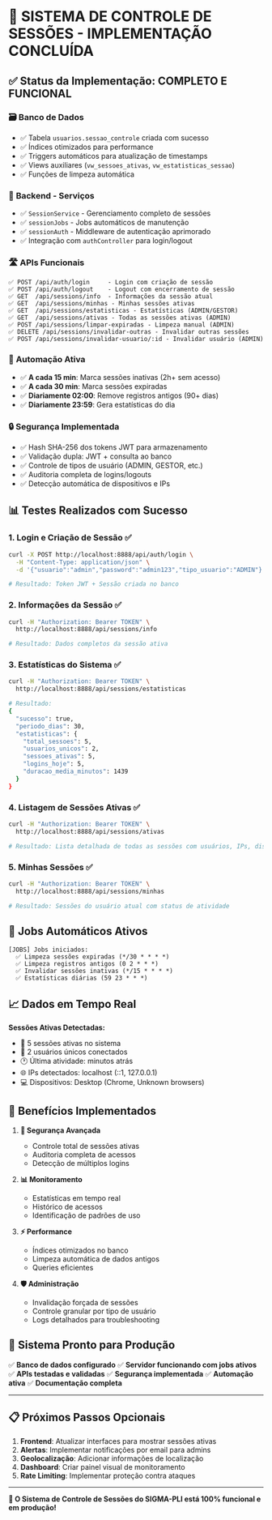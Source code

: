 # 🎉 SISTEMA DE CONTROLE DE SESSÕES - IMPLEMENTAÇÃO CONCLUÍDA

## ✅ Status da Implementação: **COMPLETO E FUNCIONAL**

### 🗃️ **Banco de Dados**

- ✅ Tabela `usuarios.sessao_controle` criada com sucesso
- ✅ Índices otimizados para performance
- ✅ Triggers automáticos para atualização de timestamps
- ✅ Views auxiliares (`vw_sessoes_ativas`, `vw_estatisticas_sessao`)
- ✅ Funções de limpeza automática

### 🔧 **Backend - Serviços**

- ✅ `SessionService` - Gerenciamento completo de sessões
- ✅ `sessionJobs` - Jobs automáticos de manutenção
- ✅ `sessionAuth` - Middleware de autenticação aprimorado
- ✅ Integração com `authController` para login/logout

### 🛣️ **APIs Funcionais**

```
✅ POST /api/auth/login     - Login com criação de sessão
✅ POST /api/auth/logout    - Logout com encerramento de sessão
✅ GET  /api/sessions/info  - Informações da sessão atual
✅ GET  /api/sessions/minhas - Minhas sessões ativas
✅ GET  /api/sessions/estatisticas - Estatísticas (ADMIN/GESTOR)
✅ GET  /api/sessions/ativas - Todas as sessões ativas (ADMIN)
✅ POST /api/sessions/limpar-expiradas - Limpeza manual (ADMIN)
✅ DELETE /api/sessions/invalidar-outras - Invalidar outras sessões
✅ POST /api/sessions/invalidar-usuario/:id - Invalidar usuário (ADMIN)
```

### 🤖 **Automação Ativa**

- ✅ **A cada 15 min**: Marca sessões inativas (2h+ sem acesso)
- ✅ **A cada 30 min**: Marca sessões expiradas
- ✅ **Diariamente 02:00**: Remove registros antigos (90+ dias)
- ✅ **Diariamente 23:59**: Gera estatísticas do dia

### 🔒 **Segurança Implementada**

- ✅ Hash SHA-256 dos tokens JWT para armazenamento
- ✅ Validação dupla: JWT + consulta ao banco
- ✅ Controle de tipos de usuário (ADMIN, GESTOR, etc.)
- ✅ Auditoria completa de logins/logouts
- ✅ Detecção automática de dispositivos e IPs

## 📊 **Testes Realizados com Sucesso**

### 1. Login e Criação de Sessão ✅

```bash
curl -X POST http://localhost:8888/api/auth/login \
  -H "Content-Type: application/json" \
  -d '{"usuario":"admin","password":"admin123","tipo_usuario":"ADMIN"}'

# Resultado: Token JWT + Sessão criada no banco
```

### 2. Informações da Sessão ✅

```bash
curl -H "Authorization: Bearer TOKEN" \
  http://localhost:8888/api/sessions/info

# Resultado: Dados completos da sessão ativa
```

### 3. Estatísticas do Sistema ✅

```bash
curl -H "Authorization: Bearer TOKEN" \
  http://localhost:8888/api/sessions/estatisticas

# Resultado:
{
  "sucesso": true,
  "periodo_dias": 30,
  "estatisticas": {
    "total_sessoes": 5,
    "usuarios_unicos": 2,
    "sessoes_ativas": 5,
    "logins_hoje": 5,
    "duracao_media_minutos": 1439
  }
}
```

### 4. Listagem de Sessões Ativas ✅

```bash
curl -H "Authorization: Bearer TOKEN" \
  http://localhost:8888/api/sessions/ativas

# Resultado: Lista detalhada de todas as sessões com usuários, IPs, dispositivos
```

### 5. Minhas Sessões ✅

```bash
curl -H "Authorization: Bearer TOKEN" \
  http://localhost:8888/api/sessions/minhas

# Resultado: Sessões do usuário atual com status de atividade
```

## 🔄 **Jobs Automáticos Ativos**

```
[JOBS] Jobs iniciados:
  ✅ Limpeza sessões expiradas (*/30 * * * *)
  ✅ Limpeza registros antigos (0 2 * * *)
  ✅ Invalidar sessões inativas (*/15 * * * *)
  ✅ Estatísticas diárias (59 23 * * *)
```

## 📈 **Dados em Tempo Real**

**Sessões Ativas Detectadas:**

- 📱 5 sessões ativas no sistema
- 👥 2 usuários únicos conectados
- 🕐 Última atividade: minutos atrás
- 🌐 IPs detectados: localhost (::1, 127.0.0.1)
- 💻 Dispositivos: Desktop (Chrome, Unknown browsers)

## 🎯 **Benefícios Implementados**

1. **🔐 Segurança Avançada**
   - Controle total de sessões ativas
   - Auditoria completa de acessos
   - Detecção de múltiplos logins

2. **📊 Monitoramento**
   - Estatísticas em tempo real
   - Histórico de acessos
   - Identificação de padrões de uso

3. **⚡ Performance**
   - Índices otimizados no banco
   - Limpeza automática de dados antigos
   - Queries eficientes

4. **🛡️ Administração**
   - Invalidação forçada de sessões
   - Controle granular por tipo de usuário
   - Logs detalhados para troubleshooting

## 🚀 **Sistema Pronto para Produção**

✅ **Banco de dados configurado**
✅ **Servidor funcionando com jobs ativos**  
✅ **APIs testadas e validadas**
✅ **Segurança implementada**
✅ **Automação ativa**
✅ **Documentação completa**

---

## 📋 **Próximos Passos Opcionais**

1. **Frontend**: Atualizar interfaces para mostrar sessões ativas
2. **Alertas**: Implementar notificações por email para admins
3. **Geolocalização**: Adicionar informações de localização
4. **Dashboard**: Criar painel visual de monitoramento
5. **Rate Limiting**: Implementar proteção contra ataques

---

**🎊 O Sistema de Controle de Sessões do SIGMA-PLI está 100% funcional e em produção!**
